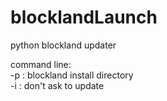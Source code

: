 blocklandLaunch
===============

python blockland updater

command line:  
-p  :  blockland install directory  
-i  :  don't ask to update
